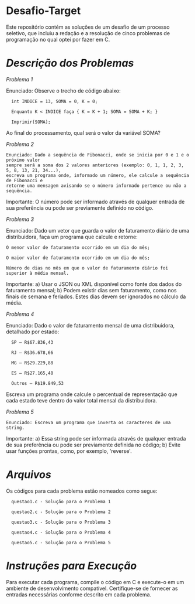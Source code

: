 # Desafio-Target

Este repositório contém as soluções de um desafio de um processo seletivo, que incluiu a redação e a resolução de cinco problemas de programação no qual optei por fazer em C.


# *Descrição dos Problemas*

_Problema 1_

Enunciado: Observe o trecho de código abaixo:

	  int INDICE = 13, SOMA = 0, K = 0;
	  
	  Enquanto K < INDICE faça { K = K + 1; SOMA = SOMA + K; }
	  
	  Imprimir(SOMA);
  
Ao final do processamento, qual será o valor da variável SOMA?

_Problema 2_

	Enunciado: Dado a sequência de Fibonacci, onde se inicia por 0 e 1 e o próximo valor 
	sempre será a soma dos 2 valores anteriores (exemplo: 0, 1, 1, 2, 3, 5, 8, 13, 21, 34...), 
	escreva um programa onde, informado um número, ele calcule a sequência de Fibonacci e
	retorne uma mensagem avisando se o número informado pertence ou não a sequência.

Importante: O número pode ser informado através de qualquer entrada de sua preferência ou pode ser previamente definido no código.

_Problema 3_

Enunciado: Dado um vetor que guarda o valor de faturamento diário de uma distribuidora, faça um programa que calcule e retorne:
   
	O menor valor de faturamento ocorrido em um dia do mês;
	
	O maior valor de faturamento ocorrido em um dia do mês;
	
	Número de dias no mês em que o valor de faturamento diário foi superior à média mensal.

Importante: a) Usar o JSON ou XML disponível como fonte dos dados do faturamento mensal; 
b) Podem existir dias sem faturamento, como nos finais de semana e feriados. Estes dias devem ser ignorados no cálculo da média.

_Problema 4_

Enunciado: Dado o valor de faturamento mensal de uma distribuidora, detalhado por estado:
  
	  SP – R$67.836,43
	  
	  RJ – R$36.678,66
	  
	  MG – R$29.229,88
	  
	  ES – R$27.165,48
	  
	  Outros – R$19.849,53
	  
Escreva um programa onde calcule o percentual de representação que cada estado teve dentro do valor total mensal da distribuidora.

_Problema 5_

	Enunciado: Escreva um programa que inverta os caracteres de uma string.

Importante: a) Essa string pode ser informada através de qualquer entrada de sua preferência ou pode ser previamente definida no código; 
b) Evite usar funções prontas, como, por exemplo, 'reverse'.


# *Arquivos*

Os códigos para cada problema estão nomeados como segue:

	  questao1.c - Solução para o Problema 1
	  
	  questao2.c - Solução para o Problema 2
	  
	  questao3.c - Solução para o Problema 3
	  
	  questao4.c - Solução para o Problema 4
	  
	  questao5.c - Solução para o Problema 5
  

# *Instruções para Execução*

Para executar cada programa, compile o código em C e execute-o em um ambiente de desenvolvimento compatível. Certifique-se de fornecer as entradas necessárias conforme descrito em cada problema.
